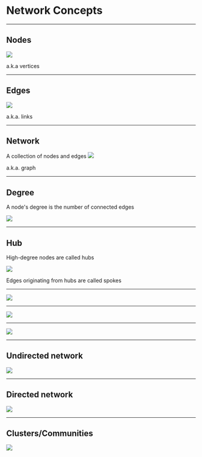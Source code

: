 # Network Concepts


---
## Nodes

![](img/simple_network_nodesonly.svg)

a.k.a vertices


---
## Edges

![](img/simple_network_edges.svg)

a.k.a. links

---
## Network

A collection of nodes and edges
![](img/simple_network.svg)

a.k.a. graph

---
## Degree

A node's degree is the number of connected edges

![](img/simple_network_degree.svg)


---
## Hub

High-degree nodes are called hubs

![](img/scale_free.svg)

Edges originating from hubs are called spokes


---

![](img/allegiant_air.gif)

---

![](img/metromap_021605.gif)

---

![](img/Internet_map_1024.jpg)

---
## Undirected network

![](img/facebook_world_friend_map.png)


---
## Directed network

![](img/jimr-twitter.png)


---
## Clusters/Communities

![](img/polarization.svg)

